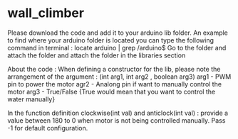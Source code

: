 # wall_climber
Please download the code and add it to your arduino lib folder. An example to find where your arduino folder is located you can type the following command in terminal : 
                                                locate arduino | grep /arduino$
Go to the folder and attach the folder and attach the folder in the libraries section 


About the code : 
When defining a constructor for the lib, please note the arrangement of the argument : 
(int arg1, int arg2 , boolean arg3)
arg1 - PWM pin to power the motor
agr2 - Analong pin if want to manually control the motor
arg3 - True/False {True would mean that you want to control the water manually}

In the function definition clockwise(int val) and anticlock(int val) : provide a value between 180 to 0 when motor is not being controlled manually. Pass -1 for default configuration. 
